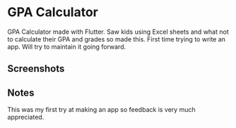 # GPA Calculator

GPA Calculator made with Flutter. Saw kids using Excel sheets and what not to calculate their GPA and grades so made this. First time trying to write an app. Will try to maintain it going forward.

## Screenshots

## Notes

This was my first try at making an app so feedback is very much appreciated.
